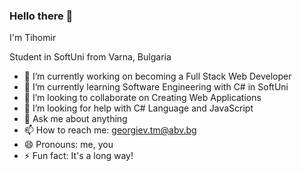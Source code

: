 ### Hello there 👋
I'm Tihomir

Student in SoftUni from Varna, Bulgaria

- 🔭 I’m currently working on becoming a Full Stack Web Developer
- 🌱 I’m currently learning Software Engineering with C# in SoftUni
- 👯 I’m looking to collaborate on Creating Web Applications
- 🤔 I’m looking for help with C# Language and JavaScript
- 💬 Ask me about anything
- 📫 How to reach me: georgiev.tm@abv.bg
- 😄 Pronouns: me, you
- ⚡ Fun fact: It's a long way!
<!--
**tihomirgeorgiev5/tihomirgeorgiev5** is a ✨ _special_ ✨ repository because its `README.md` (this file) appears on your GitHub profile.

Here are some ideas to get you started:

- 🔭 I’m currently working on becoming a Full Stack Web Developer
- 🌱 I’m currently learning Software Engineering with C# in SoftUni
- 👯 I’m looking to collaborate on Creating Web Applications
- 🤔 I’m looking for help with C# Language and JavaScript
- 💬 Ask me about anything
- 📫 How to reach me: georgiev.tm@abv.bg
- 😄 Pronouns: me, you
- ⚡ Fun fact: It's a long way!
-->
